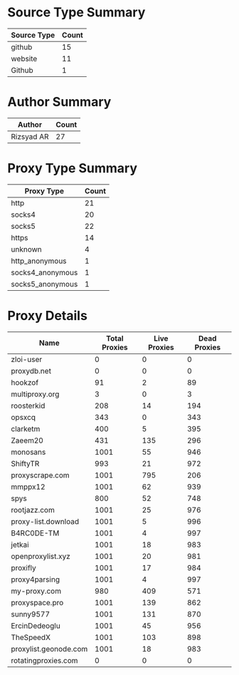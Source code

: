# Source Type Summary

| Source Type | Count |
|-------------|-------|
| github | 15 |
| website | 11 |
| Github | 1 |


# Author Summary

| Author | Count |
|--------|-------|
| Rizsyad AR | 27 |


# Proxy Type Summary

| Proxy Type | Count |
|------------|-------|
| http | 21 |
| socks4 | 20 |
| socks5 | 22 |
| https | 14 |
| unknown | 4 |
| http_anonymous | 1 |
| socks4_anonymous | 1 |
| socks5_anonymous | 1 |


# Proxy Details

| Name | Total Proxies | Live Proxies | Dead Proxies |
|------|---------------|--------------|---------------|
| zloi-user | 0 | 0 | 0 |
| proxydb.net | 0 | 0 | 0 |
| hookzof | 91 | 2 | 89 |
| multiproxy.org | 3 | 0 | 3 |
| roosterkid | 208 | 14 | 194 |
| opsxcq | 343 | 0 | 343 |
| clarketm | 400 | 5 | 395 |
| Zaeem20 | 431 | 135 | 296 |
| monosans | 1001 | 55 | 946 |
| ShiftyTR | 993 | 21 | 972 |
| proxyscrape.com | 1001 | 795 | 206 |
| mmppx12 | 1001 | 62 | 939 |
| spys | 800 | 52 | 748 |
| rootjazz.com | 1001 | 25 | 976 |
| proxy-list.download | 1001 | 5 | 996 |
| B4RC0DE-TM | 1001 | 4 | 997 |
| jetkai | 1001 | 18 | 983 |
| openproxylist.xyz | 1001 | 20 | 981 |
| proxifly | 1001 | 17 | 984 |
| proxy4parsing | 1001 | 4 | 997 |
| my-proxy.com | 980 | 409 | 571 |
| proxyspace.pro | 1001 | 139 | 862 |
| sunny9577 | 1001 | 131 | 870 |
| ErcinDedeoglu | 1001 | 45 | 956 |
| TheSpeedX | 1001 | 103 | 898 |
| proxylist.geonode.com | 1001 | 18 | 983 |
| rotatingproxies.com | 0 | 0 | 0 |
